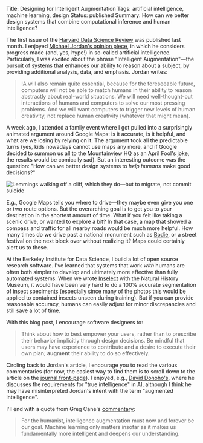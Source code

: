 Title: Designing for Intelligent Augmentation
Tags: artificial intelligence, machine learning, design
Status: published
Summary: How can we better design systems that combine computational inference and human intelligence?

The first issue of the [Harvard Data Science Review](https://hdsr.mitpress.mit.edu/) was published last month.  I enjoyed [Michael Jordan's opinion piece](https://hdsr.mitpress.mit.edu/pub/wot7mkc1), in which he considers progress made (and, yes, hype!) in so-called artificial intelligence.  Particularly, I was excited about the phrase "Intelligent Augmentation"—the pursuit of systems that enhances our ability to reason about a subject, by providing additional analysis, data, and emphasis. Jordan writes:

> IA will also remain quite essential, because for the foreseeable future, computers will not be able to match humans in their ability to reason abstractly about real-world situations. We will need well-thought-out interactions of humans and computers to solve our most pressing problems. And we will want computers to trigger new levels of human creativity, not replace human creativity (whatever that might mean).

A week ago, I attended a family event where I got pulled into a surprisingly animated argument around Google Maps: is it accurate, is it helpful, and what are we losing by relying on it. The argument took all the predictable turns (yes, kids nowadays cannot use maps any more, and if Google decided to summon us all to the Mountainview HQ as an April Fool's joke, the results would be comically sad). But an interesting outcome was the question: "How can we better design systems to *help humans* make good decisions?"

![Lemmings walking off a cliff, which they do—but to migrate, not commit suicide](https://i.ytimg.com/vi/fmnTfkFN3KE/hqdefault.jpg)

E.g., Google Maps tells you where to drive—they maybe even give you one or two route options.  But the overarching goal is to get you to your destination in the shortest amount of time.  What if you felt like taking a scenic drive, or wanted to explore a bit?  In that case, a map that showed a compass and traffic for all nearby roads would be much more helpful. How many times do we drive past a national monument such as [Bodie](http://www.parks.ca.gov/?page_id=509), or a street festival on the next block over without realizing it? Maps could certainly alert us to these.

At the Berkeley Institute for Data Science, I build a lot of open source research software. I've learned that systems that work *with* humans are often both simpler to develop and ultimately more effective than fully automated systems. When we wrote [Inselect](https://naturalhistorymuseum.github.io/inselect/) with the Natural History Museum, it would have been very hard to do a 100% accurate segmentation of insect speciments (especially since many of the photos this would be applied to contained insects unseen during training).  But if you can provide reasonable accuracy, humans can easily adjust for minor discrepancies and still save a lot of time.

With this blog post, I encourage software designers to:

> Think about how to best empower your users, rather than to prescribe their behavior implicitly through design decisions.  Be mindful that users may have experience to contribute and a desire to execute their own plan; **augment** their ability to do so effectively.

Circling back to Jordan's article, I encourage you to read the various commentaries (for now, the easiest way to find them is to scroll down to the article on the [journal front-page](https://hdsr.mitpress.mit.edu/)).  I enjoyed, e.g., [David Donoho's](https://hdsr.mitpress.mit.edu/pub/rim3pvdw), where he discusses the requirements for "true intelligence" in AI, although I think he may have misinterpreted Jordan's intent with the term "augmented intelligence".

I'll end with a quote from Greg Cane's [commentary](https://hdsr.mitpress.mit.edu/pub/kyzf7fjv):

> For the humanist, intelligence augmentation must now and forever be our goal. Machine learning only matters insofar as it makes us fundamentally more intelligent and deepens our understanding.
